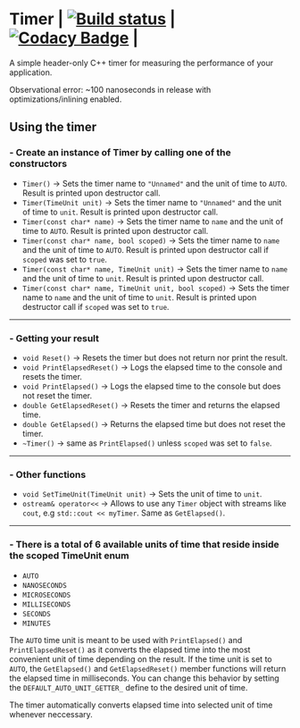 # Timer | [![Build status](https://ci.appveyor.com/api/projects/status/lq05xlr0cdkk4d5a?svg=true)](https://ci.appveyor.com/project/8infy/timer) | [![Codacy Badge](https://api.codacy.com/project/badge/Grade/114f8af31d8c4ed88a13f9cdbcdb1c96)](https://www.codacy.com/app/8infy/Timer?utm_source=github.com&amp;utm_medium=referral&amp;utm_content=8infy/Timer&amp;utm_campaign=Badge_Grade) |
A simple header-only C++ timer for measuring the performance of your application.

Observational error: ~100 nanoseconds in release with optimizations/inlining enabled.

## Using the timer
### - Create an instance of Timer by calling one of the constructors
-   `Timer()` -> Sets the timer name to `"Unnamed"` and the unit of time to `AUTO`. Result is printed upon destructor call.
-   `Timer(TimeUnit unit)` -> Sets the timer name to `"Unnamed"` and the unit of time to `unit`. Result is printed upon destructor call.
-   `Timer(const char* name)` -> Sets the timer name to `name` and the unit of time to `AUTO`. Result is printed upon destructor call.
-   `Timer(const char* name, bool scoped)` -> Sets the timer name to `name` and the unit of time to `AUTO`. Result is printed upon destructor call if `scoped` was set to `true`.
-   `Timer(const char* name, TimeUnit unit)` -> Sets the timer name to `name` and the unit of time to `unit`. Result is printed upon destructor call.
-   `Timer(const char* name, TimeUnit unit, bool scoped)` -> Sets the timer name to `name` and the unit of time to `unit`. Result is printed upon destructor call if `scoped` was set to `true`.
---
### - Getting your result
-   `void Reset()` -> Resets the timer but does not return nor print the result.
-   `void PrintElapsedReset()` -> Logs the elapsed time to the console and resets the timer.
-   `void PrintElapsed()` -> Logs the elapsed time to the console but does not reset the timer.
-   `double GetElapsedReset()` -> Resets the timer and returns the elapsed time.
-   `double GetElapsed()` -> Returns the elapsed time but does not reset the timer.
-   `~Timer()` -> same as `PrintElapsed()` unless `scoped` was set to `false`.
---
### - Other functions
-   `void SetTimeUnit(TimeUnit unit)` -> Sets the unit of time to `unit`.
-   `ostream& operator<<` -> Allows to use any `Timer` object with streams like `cout`, e.g `std::cout << myTimer`. Same as `GetElapsed()`.
---
### - There is a total of 6 available units of time that reside inside the scoped TimeUnit enum
-   `AUTO`
-   `NANOSECONDS`
-   `MICROSECONDS`
-   `MILLISECONDS`
-   `SECONDS`
-   `MINUTES`

The `AUTO` time unit is meant to be used with `PrintElapsed()` and `PrintElapsedReset()` as it converts the elapsed time into the most convenient unit of time depending on the result. If the time unit is set to `AUTO`, the `GetElapsed()` and `GetElapsedReset()` member functions will return the elapsed time in milliseconds. You can change this behavior by setting the `DEFAULT_AUTO_UNIT_GETTER_` define to the desired unit of time.

The timer automatically converts elapsed time into selected unit of time whenever neccessary.
